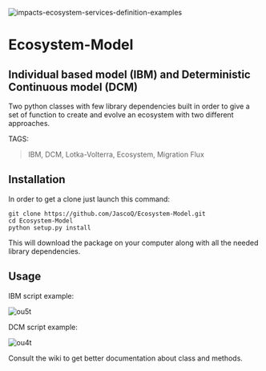 ![impacts-ecosystem-services-definition-examples](https://user-images.githubusercontent.com/68162006/94956800-0bffb600-04ed-11eb-8728-3d4d656e6590.jpg)


# Ecosystem-Model
## Individual based model (IBM) and Deterministic Continuous model (DCM)

Two python classes with few library dependencies built in order to give a set of function to create and evolve an ecosystem with two different approaches.

TAGS:
> IBM, DCM, Lotka-Volterra, Ecosystem, Migration Flux

## Installation

In order to get a clone just launch this command:

```
git clone https://github.com/JascoQ/Ecosystem-Model.git
cd Ecosystem-Model
python setup.py install
```
This will download the package on your computer along with all the needed library dependencies.

## Usage 

IBM script example:

![ou5t](https://user-images.githubusercontent.com/68162006/94956798-0ace8900-04ed-11eb-9d42-1ff33a49b64f.gif)

DCM script example:

![ou4t](https://user-images.githubusercontent.com/68162006/94956801-0bffb600-04ed-11eb-86ed-4ce2c128e313.gif)

Consult the wiki to get better documentation about class and methods.